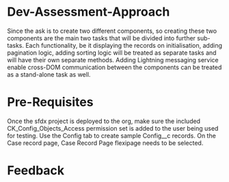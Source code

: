 # Dev-Assessment-Approach
Since the ask is to create two different components, so creating these two components are the main two tasks that will be divided into further sub-tasks. 
Each functionality, be it displaying the records on initialisation, adding pagination logic, adding sorting logic will be treated as separate tasks and will have their own separate methods.
Adding Lightning messaging service enable cross-DOM communication between the components can be treated as a stand-alone task as well.

# Pre-Requisites
Once the sfdx project is deployed to the org, make sure the included CK_Config_Objects_Access permission set is added to the user being used for testing. Use the Config tab to create sample Config__c records. 
On the Case record page, Case Record Page flexipage needs to be selected.

# Feedback
